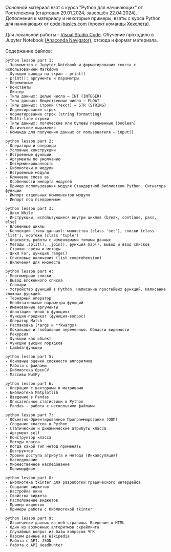 Основной материал взят с курса "Python для начинающих" от Ростелекома (стартовал 29.01.2024, завершён 22.04.2024).</br>
Дополнения к материалу и некоторые примеры, взяты с курса Python для начинающих от [code-basics.com](https://code-basics.com/ru/languages/python) (проект команды [Хекслета](https://ru.hexlet.io/)).</br>
</br>
Для локальной работы - [Visual Studio Code](https://code.visualstudio.com/). Обучение проходило в Jupyter Notebook [(Anaconda Navigator)](https://www.anaconda.com/download), отсюда и формат материала.</br>
</br>
Содержание файлов:</br>
```
python lesson part 1:
- Знакомство с Jupyter Notebook и форматирования текста с использованием Markdown
- Функция вывода на экран – print()
- print(): аргументы и параметры
- Переменные
- Константы
- Линтер
- Типы данных: Целые числа – INT (INTEGER)
- Типы данных: Вещественные числа – FLOAT
- Типы данных: Строки (текст) – STR (STRING)
- Индексирование строк
- Форматирование строк (string formatting)
- Multi-line строки
- Типы данных: логические или булевы переменные (boolean)
- Логические выражения
- Команда для получения данных от пользователя – input()
```
```
python lesson part 2:
- Операторы и операнды
- Условные конструкции
- Встроенные функции
- Аргументы по умолчанию
- Детерминированность
- Библиотеки и модули
- Встроенные модули
- Ключевое слово as
- Особенности импорта модулей
- Пример использования модуля Стандартной библиотеки Python. Сигнатура функции
- Импорт отдельных компонентов модуля
- Импорт под псевдонимом
```
```
python lesson part 3:
- Цикл While
- Инструкции, использующиеся внутри циклов (break, continue, pass, else)
- Вложенные циклы
- Коллекции (типы данных): множества (class 'set'), списки (class 'list'), кортежи (class 'tuple')
- Опасность работы с изменяемыми типами данных
- Методы .split(), .join(), функция map(), вывод и ввод списков
- Строки: срезы и методы
- Цикл For, функция range()
- Списковые включения (list comprehension)
- Включения для множеств
```
```
python lesson part 4:
- Многомерные списки
- Вывод вложенного списка
- Словари
- Устройство функций в Python. Написание простейших функций. Написание сложных функций.
- Тернарный оператор
- Необязательные параметры функций
- Именованные аргументы
- Аннотации типов в функциях
- Функция-предикат (функция-вопрос)
- Оператор Match
- Распаковка (*args и **kwargs)
- Локальные и глобальные переменные. Области видимости
- Рекурсия
- Функции как объект
- Функции высших порядков
- Lambda-функции
```
```
python lesson part 5:
- Основные оценки сложности алгоритмов
- Работа с файлами
- Библиотека OpenCV
- Массивы NumPy
```
```
python lesson part 6:
- Операции с векторами и матрицами
- Библиотека Matplotlib
- Введение в Pandas
- Описательные статистики в Python
- Pandas - работа с несколькими файлами
```
```
python lesson part 7:
- Объектно-Ориентированное Программирование (ООП)
- Создание классов в Python
- Статические и динамические атрибуты класса
- Аргумент self
- Конструктор класса
- Методы класса
- Когда какой тип метод применять
- Деструктор
- Уровни доступа атрибута и метода (Инкапсуляция)
- Наследование
- Множественное наследование
- Полиморфизм
```
```
python lesson part 8:
- Библиотека tkinter для разработки графического интерфейса
- Создание виджетов
- Настройка окна
- Свойства виджета
- Расположение виджетов
- Пример виджетов
- Примеры работы с библиотекой tkinter
```
```
python lesson part 9:
- Извлечение данных из веб-страницы. Введение в HTML
- Один из возможных алгоритмов скрейпинга
- Cлучайный вопрос из базы вопросов ЧГК
- Парсим данные из Wikipedia
- Работа с API. JSON
- Работа с API Headhunter
```
